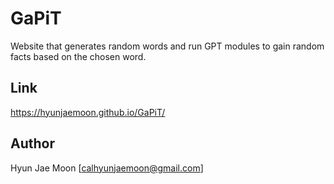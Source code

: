 # GaPiT

Website that generates random words and run GPT modules to gain random facts based on the chosen word.

## Link
https://hyunjaemoon.github.io/GaPiT/

## Author
Hyun Jae Moon [calhyunjaemoon@gmail.com]